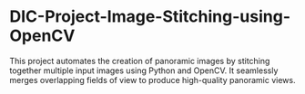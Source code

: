 # DIC-Project-Image-Stitching-using-OpenCV
This project automates the creation of panoramic images by stitching together multiple input images using Python and OpenCV. It seamlessly merges overlapping fields of view to produce high-quality panoramic views.

